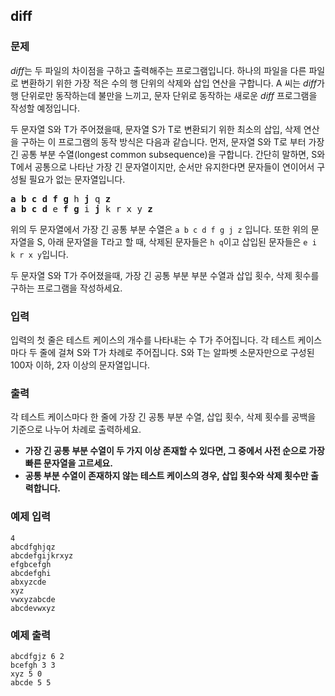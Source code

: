 ## diff

### 문제

*diff*는 두 파일의 차이점을 구하고 출력해주는 프로그램입니다. 하나의 파일을 다른 파일로 변환하기 위한 가장 적은 수의 행 단위의 삭제와 삽입 연산을 구합니다. A 씨는 *diff*가 행 단위로만 동작하는데 불만을 느끼고, 문자 단위로 동작하는 새로운 *diff* 프로그램을 작성할 예정입니다.

두 문자열 S와 T가 주어졌을때, 문자열 S가 T로 변환되기 위한 최소의 삽입, 삭제 연산을 구하는 이 프로그램의 동작 방식은 다음과 같습니다. 먼저, 문자열 S와 T로 부터 가장 긴 공통 부분 수열(longest common subsequence)을 구합니다. 간단히 말하면, S와 T에서 공통으로 나타난 가장 긴 문자열이지만, 순서만 유지한다면 문자들이 연이어서 구성될 필요가 없는 문자열입니다.

<pre>
<b>a</b> <b>b</b> <b>c</b> <b>d</b> <b>f</b> <b>g</b> h <b>j</b> q <b>z</b>
<b>a</b> <b>b</b> <b>c</b> <b>d</b> e <b>f</b> <b>g</b> i <b>j</b> k r x y <b>z</b>
</pre>

위의 두 문자열에서 가장 긴 공통 부분 수열은 `a b c d f g j z` 입니다. 또한 위의 문자열을 S, 아래 문자열을 T라고 할 때, 삭제된 문자들은 `h q`이고 삽입된 문자들은 `e i k r x y`입니다.

두 문자열 S와 T가 주어졌을때, 가장 긴 공통 부분 부분 수열과 삽입 횟수, 삭제 횟수를 구하는 프로그램을 작성하세요.

### 입력

입력의 첫 줄은 테스트 케이스의 개수를 나타내는 수 T가 주어집니다. 각 테스트 케이스마다 두 줄에 걸쳐 S와 T가 차례로 주어집니다. S와 T는 알파벳 소문자만으로 구성된 100자 이하, 2자 이상의 문자열입니다.

### 출력

각 테스트 케이스마다 한 줄에 가장 긴 공통 부분 수열, 삽입 횟수, 삭제 횟수를 공백을 기준으로 나누어 차례로 출력하세요.
- **가장 긴 공통 부분 수열이 두 가지 이상 존재할 수 있다면, 그 중에서 사전 순으로 가장 빠른 문자열을 고르세요.**
- **공통 부분 수열이 존재하지 않는 테스트 케이스의 경우, 삽입 횟수와 삭제 횟수만 출력합니다.**

### 예제 입력

```
4
abcdfghjqz
abcdefgijkrxyz
efgbcefgh
abcdefghi
abxyzcde
xyz
vwxyzabcde
abcdevwxyz
```

### 예제 출력

```
abcdfgjz 6 2
bcefgh 3 3
xyz 5 0
abcde 5 5
```
